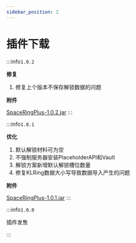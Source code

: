 ```yaml
---
sidebar_position: 2
---
```


# 插件下载

:::info`1.0.2`

**修复**

1. 修复上个版本不保存解锁数据的问题

**附件**

[SpaceRingPlus-1.0.2.jar](https://www.goodmc.cn/plugin/SpaceRingPlus/SpaceRingPlus-1.0.2.jar)
:::

:::info`1.0.1`

**优化**

1. 默认解锁材料可为空
2. 不强制服务器安装PlaceholderAPI和Vault
3. 解锁方案新增默认解锁槽位数量
4. 修复KLRing数据大小写导致数据导入产生的问题

**附件**

[SpaceRingPlus-1.0.1.jar](https://www.goodmc.cn/plugin/SpaceRingPlus/SpaceRingPlus-1.0.1.jar)
:::

:::info`1.0.0`

插件发售

:::
